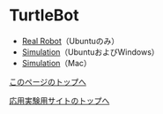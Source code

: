 # TurtleBot

- [Real Robot](https://stl-apu.github.io/advanced_experiment_2021/ros_turtlebot_real_robot)（Ubuntuのみ）
- [Simulation](https://stl-apu.github.io/advanced_experiment_2021/ros_turtlebot_simulation)（UbuntuおよびWindows）
- [Simulation](https://stl-apu.github.io/advanced_experiment_2021/ros_turtlebot_simulation_mac)（Mac）

[このページのトップへ](#)

[応用実験用サイトのトップへ](https://stl-apu.github.io/advanced_experiment_2021/)
